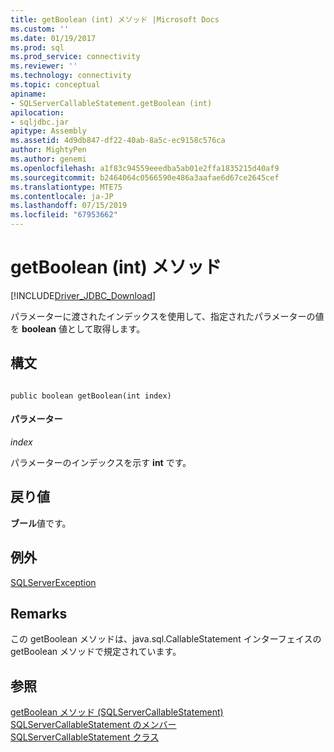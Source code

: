 ```yaml
---
title: getBoolean (int) メソッド |Microsoft Docs
ms.custom: ''
ms.date: 01/19/2017
ms.prod: sql
ms.prod_service: connectivity
ms.reviewer: ''
ms.technology: connectivity
ms.topic: conceptual
apiname:
- SQLServerCallableStatement.getBoolean (int)
apilocation:
- sqljdbc.jar
apitype: Assembly
ms.assetid: 4d9db847-df22-40ab-8a5c-ec9158c576ca
author: MightyPen
ms.author: genemi
ms.openlocfilehash: a1f83c94559eeedba5ab01e2ffa1835215d40af9
ms.sourcegitcommit: b2464064c0566590e486a3aafae6d67ce2645cef
ms.translationtype: MTE75
ms.contentlocale: ja-JP
ms.lasthandoff: 07/15/2019
ms.locfileid: "67953662"
---
```

# <a name="getboolean-method-int"></a>getBoolean (int) メソッド
[!INCLUDE[Driver_JDBC_Download](../../../includes/driver_jdbc_download.md)]

  パラメーターに渡されたインデックスを使用して、指定されたパラメーターの値を **boolean** 値として取得します。  
  
## <a name="syntax"></a>構文  
  
```  
  
public boolean getBoolean(int index)  
```  
  
#### <a name="parameters"></a>パラメーター  
 *index*  
  
 パラメーターのインデックスを示す **int** です。  
  
## <a name="return-value"></a>戻り値  
 **ブール**値です。  
  
## <a name="exceptions"></a>例外  
 [SQLServerException](../../../connect/jdbc/reference/sqlserverexception-class.md)  
  
## <a name="remarks"></a>Remarks  
 この getBoolean メソッドは、java.sql.CallableStatement インターフェイスの getBoolean メソッドで規定されています。  
  
## <a name="see-also"></a>参照  
 [getBoolean メソッド &#40;SQLServerCallableStatement&#41;](../../../connect/jdbc/reference/getboolean-method-sqlservercallablestatement.md)   
 [SQLServerCallableStatement のメンバー](../../../connect/jdbc/reference/sqlservercallablestatement-members.md)   
 [SQLServerCallableStatement クラス](../../../connect/jdbc/reference/sqlservercallablestatement-class.md)  
  
  
